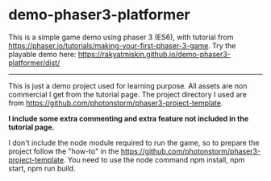 # demo-phaser3-platformer
This is a simple game demo using phaser 3 (ES6), with tutorial from https://phaser.io/tutorials/making-your-first-phaser-3-game. Try the playable demo here: https://rakyatmiskin.github.io/demo-phaser3-platformer/dist/

-----------
This is just a demo project used for learning purpose. All assets are non commercial I get from the tutorial page. The project directory I used are from https://github.com/photonstorm/phaser3-project-template.

**I include some extra commenting and extra feature not included in the tutorial page.**

I don't include the node module required to run the game, so to prepare the project follow the "how-to" in the https://github.com/photonstorm/phaser3-project-template. You need to use the node command npm install, npm start, npm run build.


